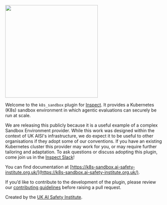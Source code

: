 [<img width="295" src="https://inspect.ai-safety-institute.org.uk/images/aisi-logo.png"
/>](https://aisi.gov.uk/)

Welcome to the `k8s_sandbox` plugin for
[Inspect](https://inspect.ai-safety-institute.org.uk/). It provides a Kubernetes (K8s)
sandbox environment in which agentic evaluations can securely be run at scale.

We are releasing this publicly because it is a useful example of a complex Sandbox
Environment provider. While this work was designed within the context of UK AISI's
infrastructure, we do expect it to be useful to other organisations if they adopt some
of our conventions. If you have an existing Kubernetes cluster this provider may work
for you, or may require further tailoring and adaptation. To ask questions or discuss
adopting this plugin, come join us in the [Inspect
Slack](https://inspectcommunity.slack.com)!

You can find documentation at
[https://k8s-sandbox.ai-safety-institute.org.uk/](https://k8s-sandbox.ai-safety-institute.org.uk/). 

If you’d like to contribute to the development of the plugin, please review our
[contributing guidelines](CONTRIBUTING.md) before raising a pull request.

Created by the [UK AI Safety Institute](https://aisi.gov.uk/).
